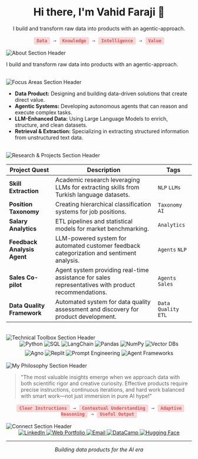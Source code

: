 <div align="center">
  <h1>Hi there, I'm Vahid Faraji 👋</h1>
  <p>I build and transform raw data into products with an agentic-approach.</p>
  
  <div style="font-family: monospace; color: #6a5b5b; margin-top: 1rem;">
    <code style="background-color: #f7d7d7; color: #d85454; padding: 0.2rem 0.5rem; border-radius: 4px; font-weight: 600;">Data</code> → 
    <code style="background-color: #f7d7d7; color: #d85454; padding: 0.2rem 0.5rem; border-radius: 4px; font-weight: 600;">Knowledge</code> → 
    <code style="background-color: #f7d7d7; color: #d85454; padding: 0.2rem 0.5rem; border-radius: 4px; font-weight: 600;">Intelligence</code> → 
    <code style="background-color: #f7d7d7; color: #d85454; padding: 0.2rem 0.5rem; border-radius: 4px; font-weight: 600;">Value</code>
  </div>
</div>

<br/>

<!-- ABOUT SECTION -->
<img src="https://gist.githubusercontent.com/YOUR_USERNAME/GIST_ID/raw/COMMIT_ID/header-about.svg" alt="About Section Header"/>

I build and transform raw data into products with an agentic-approach.

<br/>

<!-- FOCUS AREAS SECTION -->
<img src="https://gist.githubusercontent.com/YOUR_USERNAME/GIST_ID/raw/COMMIT_ID/header-focus-areas.svg" alt="Focus Areas Section Header"/>

- **Data Product:** Designing and building data-driven solutions that create direct value.
- **Agentic Systems:** Developing autonomous agents that can reason and execute complex tasks.
- **LLM-Enhanced Data:** Using Large Language Models to enrich, structure, and clean datasets.
- **Retrieval & Extraction:** Specializing in extracting structured information from unstructured text data.

<br/>

<!-- RESEARCH & PROJECTS SECTION -->
<img src="https://gist.githubusercontent.com/YOUR_USERNAME/GIST_ID/raw/COMMIT_ID/header-research-projects.svg" alt="Research & Projects Section Header"/>

| Project Quest                | Description                                                                                 | Tags                  |
| ---------------------------- | ------------------------------------------------------------------------------------------- | --------------------- |
| **Skill Extraction**         | Academic research leveraging LLMs for extracting skills from Turkish language datasets.     | <code>NLP</code> <code>LLMs</code>          |
| **Position Taxonomy**        | Creating hierarchical classification systems for job positions.                             | <code>Taxonomy</code> <code>AI</code>       |
| **Salary Analytics**         | ETL pipelines and statistical models for market benchmarking.                               | <code>Analytics</code>           |
| **Feedback Analysis Agent**  | LLM-powered system for automated customer feedback categorization and sentiment analysis.   | <code>Agents</code> <code>NLP</code>        |
| **Sales Co-pilot**           | Agent system providing real-time assistance for sales representatives with product recommendations. | <code>Agents</code> <code>Sales</code>      |
| **Data Quality Framework**   | Automated system for data quality assessment and discovery for product development.       | <code>Data Quality</code> <code>ETL</code>  |

<br/>

<!-- TECHNICAL TOOLBOX SECTION -->
<img src="https://gist.githubusercontent.com/YOUR_USERNAME/GIST_ID/raw/COMMIT_ID/header-technical-toolbox.svg" alt="Technical Toolbox Section Header"/>

<div align="center">
  <img src="https://img.shields.io/badge/Python-3776AB?style=for-the-badge&logo=python&logoColor=white" alt="Python"/>
  <img src="https://img.shields.io/badge/SQL-025E8C?style=for-the-badge&logo=postgresql&logoColor=white" alt="SQL"/>
  <img src="https://img.shields.io/badge/LangChain-008639?style=for-the-badge&logo=langchain&logoColor=white" alt="LangChain"/>
  <img src="https://img.shields.io/badge/Pandas-150458?style=for-the-badge&logo=pandas&logoColor=white" alt="Pandas"/>
  <img src="https://img.shields.io/badge/NumPy-013243?style=for-the-badge&logo=numpy&logoColor=white" alt="NumPy"/>
  <img src="https://img.shields.io/badge/Vector DBs-9333EA?style=for-the-badge" alt="Vector DBs"/>
</div>
<div align="center" style="margin-top: 8px;">
  <img src="https://img.shields.io/badge/Agno-000000?style=for-the-badge" alt="Agno"/>
  <img src="https://img.shields.io/badge/Replit-DD1200?style=for-the-badge&logo=replit&logoColor=white" alt="Replit"/>
  <img src="https://img.shields.io/badge/Prompt Engineering-FF6F00?style=for-the-badge" alt="Prompt Engineering"/>
  <img src="https://img.shields.io/badge/Agent Frameworks-4B5563?style=for-the-badge" alt="Agent Frameworks"/>
</div>

<br/>

<!-- MY PHILOSOPHY SECTION -->
<img src="https://gist.githubusercontent.com/YOUR_USERNAME/GIST_ID/raw/COMMIT_ID/header-my-philosophy.svg" alt="My Philosophy Section Header"/>

> "The most valuable insights emerge when we approach data with both scientific rigor and creative curiosity. Effective products require precise instructions, continuous iterations, and hard work balanced with smart work—not just immersion in pure AI hype!"

<div align="center" style="font-family: monospace; color: #6a5b5b; margin-top: 1rem;">
  <code style="background-color: #f7d7d7; color: #d85454; padding: 0.2rem 0.5rem; border-radius: 4px; font-weight: 600;">Clear Instructions</code> → 
  <code style="background-color: #f7d7d7; color: #d85454; padding: 0.2rem 0.5rem; border-radius: 4px; font-weight: 600;">Contextual Understanding</code> → 
  <code style="background-color: #f7d7d7; color: #d85454; padding: 0.2rem 0.5rem; border-radius: 4px; font-weight: 600;">Adaptive Reasoning</code> → 
  <code style="background-color: #f7d7d7; color: #d85454; padding: 0.2rem 0.5rem; border-radius: 4px; font-weight: 600;">Useful Output</code>
</div>

<br/>

<!-- CONNECT SECTION -->
<img src="https://gist.githubusercontent.com/YOUR_USERNAME/GIST_ID/raw/COMMIT_ID/header-connect.svg" alt="Connect Section Header"/>

<div align="center">
  <a href="https://www.linkedin.com/in/vahid-faraji-jobehdar" target="_blank">
    <img src="https://img.shields.io/badge/LinkedIn-0077B5?style=for-the-badge&logo=linkedin&logoColor=white" alt="LinkedIn"/>
  </a>
  <a href="https://vfaraji89.github.io/" target="_blank">
    <img src="https://img.shields.io/badge/Portfolio-d85454?style=for-the-badge&logo=google-chrome&logoColor=white" alt="Web Portfolio"/>
  </a>
  <a href="mailto:vfaraji89@gmail.com">
    <img src="https://img.shields.io/badge/Email-D14836?style=for-the-badge&logo=gmail&logoColor=white" alt="Email"/>
  </a>
  <a href="https://www.datacamp.com/profile/vfaraji89" target="_blank">
    <img src="https://img.shields.io/badge/DataCamp-03EF62?style=for-the-badge&logo=datacamp&logoColor=white" alt="DataCamp"/>
  </a>
  <a href="https://huggingface.co/vfaraji89" target="_blank">
    <img src="https://img.shields.io/badge/Hugging Face-FFD21E?style=for-the-badge&logo=huggingface&logoColor=black" alt="Hugging Face"/>
  </a>
</div>

---

<p align="center">
  <i>Building data products for the AI era</i>
</p>
